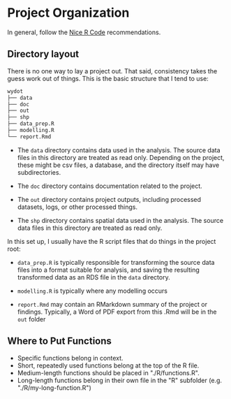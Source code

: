 # Project Organization

In general, follow the [Nice R Code](https://nicercode.github.io/blog/2013-04-05-projects/) recommendations.

## Directory layout

There is no one way to lay a project out. That said, consistency takes the guess work out of things. This is the basic structure that I tend to use:

```bash
wydot
├── data
├── doc
├── out
├── shp
├── data_prep.R
├── modelling.R
└── report.Rmd
```

* The `data` directory contains data used in the analysis. The source data files in this directory are treated as read only. Depending on the project, these might be csv files, a database, and the directory itself may have subdirectories.

* The `doc` directory contains documentation related to the project. 

* The `out` directory contains project outputs, including processed datasets, logs, or other processed things.

* The `shp` directory contains spatial data used in the analysis. The source data files in this directory are treated as read only.

In this set up, I usually have the R script files that do things in the project root:

* `data_prep.R` is typically responsible for transforming the source data files into a format suitable for analysis, and saving the resulting transformed data as an RDS file in the `data` directory.

* `modelling.R` is typically where any modelling occurs

* `report.Rmd` may contain an RMarkdown summary of the project or findings. Typically, a Word of PDF export from this .Rmd will be in the `out` folder

## Where to Put Functions

* Specific functions belong in context. 
* Short, repeatedly used functions belong at the top of the R file. 
* Medium-length functions should be placed in "./R/functions.R". 
* Long-length functions belong in their own file in the "R" subfolder (e.g. "./R/my-long-function.R")
